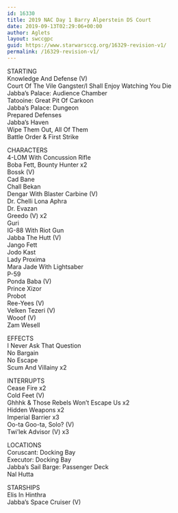 ```yaml
---
id: 16330
title: 2019 NAC Day 1 Barry Alperstein DS Court
date: 2019-09-13T02:29:06+00:00
author: Aglets
layout: swccgpc
guid: https://www.starwarsccg.org/16329-revision-v1/
permalink: /16329-revision-v1/
---
```

STARTING  
Knowledge And Defense (V)  
Court Of The Vile Gangster/I Shall Enjoy Watching You Die  
Jabba&#8217;s Palace: Audience Chamber  
Tatooine: Great Pit Of Carkoon  
Jabba&#8217;s Palace: Dungeon  
Prepared Defenses  
Jabba&#8217;s Haven  
Wipe Them Out, All Of Them  
Battle Order & First Strike

CHARACTERS  
4-LOM With Concussion Rifle  
Boba Fett, Bounty Hunter x2  
Bossk (V)  
Cad Bane  
Chall Bekan  
Dengar With Blaster Carbine (V)  
Dr. Chelli Lona Aphra  
Dr. Evazan  
Greedo (V) x2  
Guri  
IG-88 With Riot Gun  
Jabba The Hutt (V)  
Jango Fett  
Jodo Kast  
Lady Proxima  
Mara Jade With Lightsaber  
P-59  
Ponda Baba (V)  
Prince Xizor  
Probot  
Ree-Yees (V)  
Velken Tezeri (V)  
Wooof (V)  
Zam Wesell

EFFECTS  
I Never Ask That Question  
No Bargain  
No Escape  
Scum And Villainy x2

INTERRUPTS  
Cease Fire x2  
Cold Feet (V)  
Ghhhk & Those Rebels Won&#8217;t Escape Us x2  
Hidden Weapons x2  
Imperial Barrier x3  
Oo-ta Goo-ta, Solo? (V)  
Twi&#8217;lek Advisor (V) x3

LOCATIONS  
Coruscant: Docking Bay  
Executor: Docking Bay  
Jabba&#8217;s Sail Barge: Passenger Deck  
Nal Hutta

STARSHIPS  
Elis In Hinthra  
Jabba&#8217;s Space Cruiser (V)